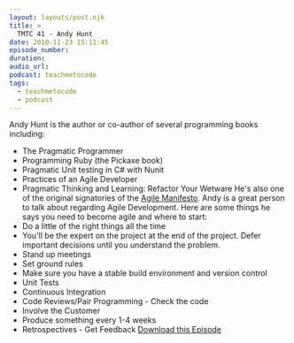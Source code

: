 ```yaml
---
layout: layouts/post.njk
title: >
  TMTC 41 - Andy Hunt
date: 2010-11-23 15:11:45
episode_number:
duration:
audio_url:
podcast: teachmetocode
tags:
  - teachmetocode
  - podcast
---
```


Andy Hunt is the author or co-author of several programming books including:

- The Pragmatic Programmer
- Programming Ruby (the Pickaxe book)
- Pragmatic Unit testing in C# with Nunit
- Practices of an Agile Developer
- Pragmatic Thinking and Learning: Refactor Your Wetware
  He's also one of the original signatories of the [Agile Manifesto](https://agilemanifesto.org). Andy is a great person to talk about regarding Agile Development. Here are some things he says you need to become agile and where to start:
- Do a little of the right things all the time
- You'll be the expert on the project at the end of the project. Defer important decisions until you understand the problem.
- Stand up meetings
- Set ground rules
- Make sure you have a stable build environment and version control
- Unit Tests
- Continuous Integration
- Code Reviews/Pair Programming - Check the code
- Involve the Customer
- Produce something every 1-4 weeks
- Retrospectives - Get Feedback
  [Download this Episode](https://traffic.libsyn.com/charlesmaxwood/TMTC41AndyHunt.mp3)
